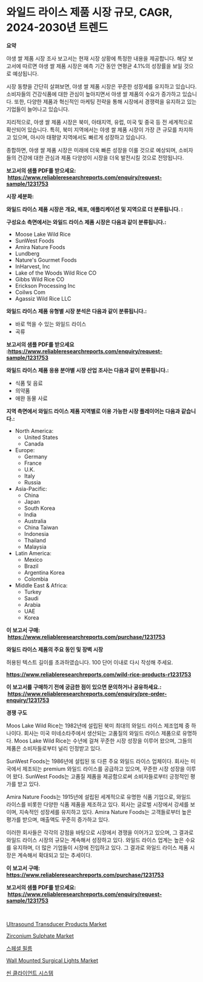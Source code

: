 <p><h1>와일드 라이스 제품 시장 규모, CAGR, 2024-2030년 트렌드</h1></p><p><strong>요약</strong></p>
<p><p>야생 쌀 제품 시장 조사 보고서는 현재 시장 상황에 특정한 내용을 제공합니다. 해당 보고서에 따르면 야생 쌀 제품 시장은 예측 기간 동안 연평균 4.1%의 성장률을 보일 것으로 예상됩니다.</p><p>시장 동향을 간단히 살펴보면, 야생 쌀 제품 시장은 꾸준한 성장세를 유지하고 있습니다. 소비자들의 건강식품에 대한 관심이 높아지면서 야생 쌀 제품의 수요가 증가하고 있습니다. 또한, 다양한 제품과 혁신적인 마케팅 전략을 통해 시장에서 경쟁력을 유지하고 있는 기업들이 늘어나고 있습니다.</p><p>지리적으로, 야생 쌀 제품 시장은 북미, 아태지역, 유럽, 미국 및 중국 등 전 세계적으로 확산되어 있습니다. 특히, 북미 지역에서는 야생 쌀 제품 시장이 가장 큰 규모를 차지하고 있으며, 아시아 태평양 지역에서도 빠르게 성장하고 있습니다.</p><p>종합하면, 야생 쌀 제품 시장은 미래에 더욱 빠른 성장을 이룰 것으로 예상되며, 소비자들의 건강에 대한 관심과 제품 다양성이 시장을 더욱 발전시킬 것으로 전망됩니다.</p></p>
<p><strong>보고서의 샘플 PDF를 받으세요: &nbsp;<a href="https://www.reliableresearchreports.com/enquiry/request-sample/1231753">https://www.reliableresearchreports.com/enquiry/request-sample/1231753</a></strong></p>
<p><strong>시장 세분화:</strong></p>
<p><strong> 와일드 라이스 제품 시장은 개요, 배포, 애플리케이션 및 지역으로 더 분류됩니다. :</strong></p>
<p><strong>구성요소 측면에서는 와일드 라이스 제품 시장은 다음과 같이 분류됩니다.:</strong></p>
<p><ul><li>Moose Lake Wild Rice</li><li>SunWest Foods</li><li>Amira Nature Foods</li><li>Lundberg</li><li>Nature's Gourmet Foods</li><li>InHarvest, Inc</li><li>Lake of the Woods Wild Rice CO</li><li>Gibbs Wild Rice CO</li><li>Erickson Processing Inc</li><li>Coilws Com</li><li>Agassiz Wild Rice LLC</li></ul></p>
<p><strong> 와일드 라이스 제품 유형별 시장 분석은 다음과 같이 분류됩니다.:</strong></p>
<p><ul><li>바로 먹을 수 있는 와일드 라이스</li><li>곡류</li></ul></p>
<p><strong>보고서의 샘플 PDF를 받으세요 :<a href="https://www.reliableresearchreports.com/enquiry/request-sample/1231753">https://www.reliableresearchreports.com/enquiry/request-sample/1231753</a></strong></p>
<p><strong> 와일드 라이스 제품 응용 분야별 시장 산업 조사는 다음과 같이 분류됩니다.:</strong></p>
<p><ul><li>식품 및 음료</li><li>의약품</li><li>애완 동물 사료</li></ul></p>
<p><strong>지역 측면에서 와일드 라이스 제품 지역별로 이용 가능한 시장 플레이어는 다음과 같습니다.:</strong></p>
<p><ul>
    <li>
        North America:
        <ul>
            <li>United States</li>
            <li>Canada</li>
        </ul>
    </li>
    <li>
        Europe:
        <ul>
            <li>Germany</li>
            <li>France</li>
            <li>U.K.</li>
            <li>Italy</li>
            <li>Russia</li>
        </ul>
    </li>
    <li>
        Asia-Pacific:
        <ul>
            <li>China</li>
            <li>Japan</li>
            <li>South Korea</li>
            <li>India</li>
            <li>Australia</li>
            <li>China Taiwan</li>
            <li>Indonesia</li>
            <li>Thailand</li>
            <li>Malaysia</li>
        </ul>
    </li>
    <li>
        Latin America:
        <ul>
            <li>Mexico</li>
            <li>Brazil</li>
            <li>Argentina Korea</li>
            <li>Colombia</li>
        </ul>
    </li>
    <li>
        Middle East & Africa:
        <ul>
            <li>Turkey</li>
            <li>Saudi</li>
            <li>Arabia</li>
            <li>UAE</li>
            <li>Korea</li>
        </ul>
    </li>
    </ul></p>
<p><strong>이 보고서 구매: &nbsp;<a href="https://www.reliableresearchreports.com/purchase/1231753">https://www.reliableresearchreports.com/purchase/1231753</a></strong></p>
<p><strong>와일드 라이스 제품의 주요 동인 및 장벽 시장</strong></p>
<p><p>허용된 텍스트 길이를 초과하였습니다. 100 단어 이내로 다시 작성해 주세요.</p></p>
<p><strong><a href="https://www.reliableresearchreports.com/wild-rice-products-r1231753">https://www.reliableresearchreports.com/wild-rice-products-r1231753</a></strong></p>
<p><strong>이 보고서를 구매하기 전에 궁금한 점이 있으면 문의하거나 공유하세요.: &nbsp;<a href="https://www.reliableresearchreports.com/enquiry/pre-order-enquiry/1231753">https://www.reliableresearchreports.com/enquiry/pre-order-enquiry/1231753</a></strong></p>
<p><strong>경쟁 구도</strong></p>
<p><p>Moos Lake Wild Rice는 1982년에 설립된 북미 최대의 와일드 라이스 제조업체 중 하나이다. 회사는 미국 미네소타주에서 생산되는 고품질의 와일드 라이스 제품으로 유명하다. Moos Lake Wild Rice는 수년에 걸쳐 꾸준한 시장 성장을 이루어 왔으며, 그들의 제품은 소비자들로부터 널리 인정받고 있다.</p><p>SunWest Foods는 1986년에 설립된 또 다른 주요 와일드 라이스 업체이다. 회사는 미국에서 제조되는 premium 와일드 라이스를 공급하고 있으며, 꾸준한 시장 성장을 이루어 왔다. SunWest Foods는 고품질 제품을 제공함으로써 소비자들로부터 긍정적인 평가를 받고 있다.</p><p>Amira Nature Foods는 1915년에 설립된 세계적으로 유명한 식품 기업으로, 와일드 라이스를 비롯한 다양한 식품 제품을 제조하고 있다. 회사는 글로벌 시장에서 강세를 보이며, 지속적인 성장세를 유지하고 있다. Amira Nature Foods는 고객들로부터 높은 평가를 받으며, 매출액도 꾸준히 증가하고 있다.</p><p>이러한 회사들은 각각의 강점을 바탕으로 시장에서 경쟁을 이어가고 있으며, 그 결과로 와일드 라이스 시장의 규모는 계속해서 성장하고 있다. 와일드 라이스 업계는 높은 수요를 유지하며, 더 많은 기업들이 시장에 진입하고 있다. 그 결과로 와일드 라이스 제품 시장은 계속해서 확대되고 있는 추세이다.</p></p>
<p><strong>이 보고서 구매: &nbsp; <a href="https://www.reliableresearchreports.com/purchase/1231753">https://www.reliableresearchreports.com/purchase/1231753</a></strong></p>
<p><strong>보고서의 샘플 PDF를 받으세요: &nbsp;<a href="https://www.reliableresearchreports.com/enquiry/request-sample/1231753">https://www.reliableresearchreports.com/enquiry/request-sample/1231753</a></strong><strong></strong></p>
<p>&nbsp;</p>
<p><p><a href="https://github.com/angelajermaine/Market-Research-Report-List-2/blob/main/ultrasound-transducer-products-market.md">Ultrasound Transducer Products Market</a></p><p><a href="https://issuu.com/reportprime-2/docs/zirconium-sulphate-market-size-2030.pptx">Zirconium Sulphate Market</a></p><p><a href="https://github.com/vsr06p4p49/Market-Research-Report-List-1/blob/main/299925622212.md">스페셜 필름</a></p><p><a href="https://github.com/provorikovar/Market-Research-Report-List-4/blob/main/wall-mounted-surgical-lights-market.md">Wall Mounted Surgical Lights Market</a></p><p><a href="https://github.com/Penelolack456456/Market-Research-Report-List-1/blob/main/654819822213.md">씬 클라이언트 시스템</a></p></p>